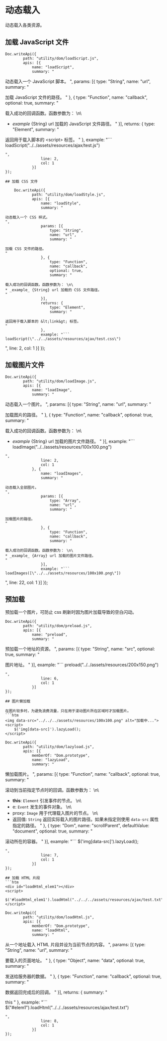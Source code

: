 # 动态载入
动态载入各类资源。

## 加载 JavaScript 文件

    Doc.writeApi({
			path: "utility/dom/loadScript.js",
			apis: [{
				name: "loadScript",
				summary: "

动态载入一个 JavaScript 脚本。
",
				params: [{
					type: "String",
					name: "url",
					summary: "

加载 JavaScript 文件的路径。
"
				}, {
					type: "Function",
					name: "callback",
					optional: true,
					summary: "

载入成功的回调函数。函数参数为： \n\
* _example_ {String} url 加载的 JavaScript 文件路径。
"
				}],
				returns: {
					type: "Element",
					summary: "

返回用于载入脚本的 &lt;script&gt; 标签。
"
				},
				example: "```
loadScript(\"../../assets/resources/ajax/test.js\")
```
",
				line: 2,
				col: 1
			}]
});

## 加载 CSS 文件

    Doc.writeApi({
			path: "utility/dom/loadStyle.js",
			apis: [{
				name: "loadStyle",
				summary: "

动态载入一个 CSS 样式。
",
				params: [{
					type: "String",
					name: "url",
					summary: "

加载 CSS 文件的路径。
"
				}, {
					type: "Function",
					name: "callback",
					optional: true,
					summary: "

载入成功的回调函数。函数参数为： \n\
* _example_ {String} url 加载的 CSS 文件路径。
"
				}],
				returns: {
					type: "Element",
					summary: "

返回用于载入脚本的 &lt;link&gt; 标签。
"
				},
				example: "```
loadScript(\"../../assets/resources/ajax/test.css\")
```
",
				line: 2,
				col: 1
			}]
});

## 加载图片文件

    Doc.writeApi({
			path: "utility/dom/loadImage.js",
			apis: [{
				name: "loadImage",
				summary: "

动态载入一个图片。
",
				params: [{
					type: "String",
					name: "url",
					summary: "

加载图片的路径。
"
				}, {
					type: "Function",
					name: "callback",
					optional: true,
					summary: "

载入成功的回调函数。函数参数为： \n\
* _example_ {String} url 加载的图片文件路径。
"
				}],
				example: "```
loadImage(\"../../assets/resources/100x100.png\")
```
",
				line: 2,
				col: 1
			}, {
				name: "loadImages",
				summary: "

动态载入全部图片。
",
				params: [{
					type: "Array",
					name: "url",
					summary: "

加载图片的路径。
"
				}, {
					type: "Function",
					name: "callback",
					summary: "

载入成功的回调函数。函数参数为： \n\
* _example_ {Array} url 加载的图片文件路径。
"
				}],
				example: "```
loadImages([\"../../assets/resources/100x100.png\"])
```
",
				line: 22,
				col: 1
			}]
});

## 预加载

预加载一个图片，可防止 css 刷新时因为图片加载导致的空白闪动。

    Doc.writeApi({
			path: "utility/dom/preload.js",
			apis: [{
				name: "preload",
				summary: "

预加载一个地址的资源。
",
				params: [{
					type: "String",
					name: "src",
					optional: true,
					summary: "

图片地址。
"
				}],
				example: "```
preload(\"../../assets/resources/200x150.png\")
```
",
				line: 6,
				col: 1
			}]
});

## 图片懒加载

在图片较多时，为避免浪费流量，只在用于滚动图片所在区域时才加载图片。
```htm
<img data-src="../../../assets/resources/100x100.png" alt="加载中...">
<script>
    $('img[data-src]').lazyLoad();
</script>
```


    Doc.writeApi({
			path: "utility/dom/lazyload.js",
			apis: [{
				memberOf: "Dom.prototype",
				name: "lazyLoad",
				summary: "

懒加载图片。
",
				params: [{
					type: "Function",
					name: "callback",
					optional: true,
					summary: "

滚动到当前指定节点时的回调。函数参数为： \n\
 - **this**: `Element` 引发事件的节点。 \n\
 - e: `Event` 发生的事件对象。 \n\
 - proxy: `Image` 用于代理载入图片的节点。 \n\
 - 返回值: `String` 返回实际载入的图片路径。如果未指定则使用 `data-src` 属性指定的路径。
"
				}, {
					type: "Dom",
					name: "scrollParent",
					defaultValue: "document",
					optional: true,
					summary: "

滚动所在的容器。
"
				}],
				example: "```
$('img[data-src]').lazyLoad();
```
",
				line: 7,
				col: 1
			}]
});

## 加载 HTML 片段
```htm
<div id="loadHtml_elem1"></div>
<script>
    $('#loadHtml_elem1').loadHtml("../../../assets/resources/ajax/test.txt")
</script>
```


    Doc.writeApi({
			path: "utility/dom/loadHtml.js",
			apis: [{
				memberOf: "Dom.prototype",
				name: "loadHtml",
				summary: "

从一个地址载入 HTML 片段并设为当前节点的内容。
",
				params: [{
					type: "String",
					name: "url",
					summary: "

要载入的页面地址。
"
				}, {
					type: "Object",
					name: "data",
					optional: true,
					summary: "

发送给服务器的数据。
"
				}, {
					type: "Function",
					name: "callback",
					optional: true,
					summary: "

数据返回完成后的回调。
"
				}],
				returns: {
					summary: "

this
"
				},
				example: "```
$(\"#elem1\").loadHtml(\"../../../assets/resources/ajax/test.txt\")
```
",
				line: 8,
				col: 1
			}]
});
